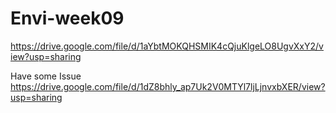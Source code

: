 # Envi-week09
https://drive.google.com/file/d/1aYbtMOKQHSMIK4cQjuKlgeLO8UgvXxY2/view?usp=sharing

Have some Issue
https://drive.google.com/file/d/1dZ8bhly_ap7Uk2V0MTYl7ljLjnvxbXER/view?usp=sharing
